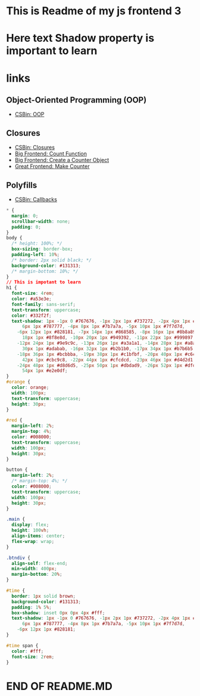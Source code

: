 # This is Readme of my js frontend 3

# Here text Shadow property is important to learn

# links

## Object-Oriented Programming (OOP)
- [CSBin: OOP](http://csbin.io/oop)

## Closures
- [CSBin: Closures](http://csbin.io/closures)
- [Big Frontend: Count Function](https://bigfrontend.dev/problem/count-function)
- [Big Frontend: Create a Counter Object](https://bigfrontend.dev/problem/create-a-counter-object)
- [Great Frontend: Make Counter](https://www.greatfrontend.com/questions/javascript/make-counter)

## Polyfills
- [CSBin: Callbacks](http://csbin.io/callbacks)


```css
* {
  margin: 0;
  scrollbar-width: none;
  padding: 0;
}
body {
  /* height: 100%; */
  box-sizing: border-box;
  padding-left: 10%;
  /* border: 2px solid black; */
  background-color: #131313;
  /* margin-bottom: 10%; */
}
// This is impotant to learn
h1 {
  font-size: 4rem;
  color: #a53e3e;
  font-family: sans-serif;
  text-transform: uppercase;
  color: #332f2f;
  text-shadow: 1px -1px 0 #767676, -1px 2px 1px #737272, -2px 4px 1px #767474, -3px
      6px 1px #787777, -4px 8px 1px #7b7a7a, -5px 10px 1px #7f7d7d,
    -6px 12px 1px #828181, -7px 14px 1px #868585, -8px 16px 1px #8b8a89, -9px
      18px 1px #8f8e8d, -10px 20px 1px #949392, -11px 22px 1px #999897,
    -12px 24px 1px #9e9c9c, -13px 26px 1px #a3a1a1, -14px 28px 1px #a8a6a6, -15px
      30px 1px #adabab, -16px 32px 1px #b2b1b0, -17px 34px 1px #b7b6b5,
    -18px 36px 1px #bcbbba, -19px 38px 1px #c1bfbf, -20px 40px 1px #c6c4c4, -21px
      42px 1px #cbc9c8, -22px 44px 1px #cfcdcd, -23px 46px 1px #d4d2d1,
    -24px 48px 1px #d8d6d5, -25px 50px 1px #dbdad9, -26px 52px 1px #dfdddc, -27px
      54px 1px #e2e0df;
}
#orange {
  color: orange;
  width: 100px;
  text-transform: uppercase;
  height: 30px;
}

#red {
  margin-left: 2%;
  margin-top: 4%;
  color: #008000;
  text-transform: uppercase;
  width: 100px;
  height: 30px;
}

button {
  margin-left: 2%;
  /* margin-top: 4%; */
  color: #008000;
  text-transform: uppercase;
  width: 100px;
  height: 30px;
}

.main {
  display: flex;
  height: 100vh;
  align-items: center;
  flex-wrap: wrap;
}

.btndiv {
  align-self: flex-end;
  min-width: 400px;
  margin-bottom: 20%;
}

#time {
  border: 1px solid brown;
  background-color: #131313;
  padding: 1% 5%;
  box-shadow: inset 0px 0px 4px #fff;
  text-shadow: 1px -1px 0 #767676, -1px 2px 1px #737272, -2px 4px 1px #767474, -3px
      6px 1px #787777, -4px 8px 1px #7b7a7a, -5px 10px 1px #7f7d7d,
    -6px 12px 1px #828181;
}

#time span {
  color: #fff;
  font-size: 2rem;
}
```

# END OF README.MD
